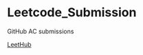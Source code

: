 # Leetcode_Submission
GitHub AC submissions

[LeetHub](https://chromewebstore.google.com/detail/leethub/aciombdipochlnkbpcbgdpjffcfdbggi)
